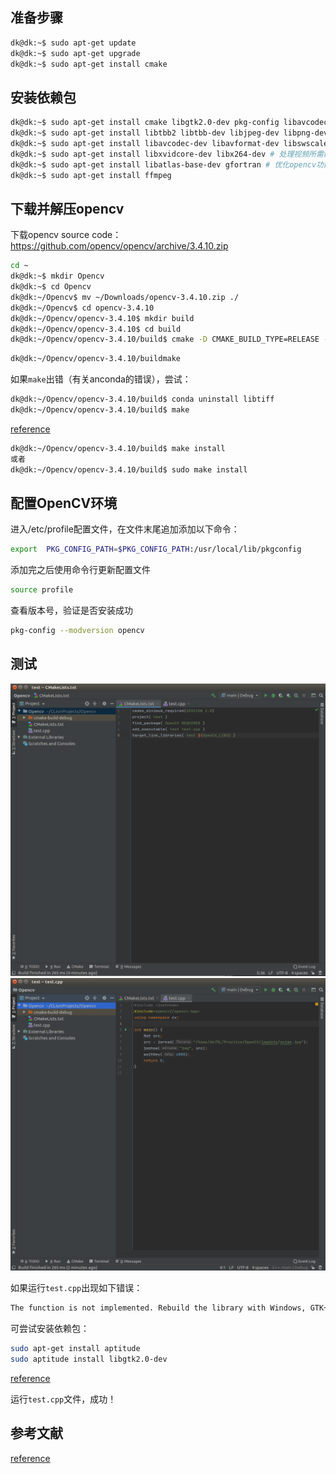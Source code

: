 ## 准备步骤

```bash
dk@dk:~$ sudo apt-get update
dk@dk:~$ sudo apt-get upgrade
dk@dk:~$ sudo apt-get install cmake
```

## 安装依赖包

```bash
dk@dk:~$ sudo apt-get install cmake libgtk2.0-dev pkg-config libavcodec-dev libavformat-dev libswscale-dev
dk@dk:~$ sudo apt-get install libtbb2 libtbb-dev libjpeg-dev libpng-dev libtiff5-dev libdc1394-22-dev # 处理图像所需的包
dk@dk:~$ sudo apt-get install libavcodec-dev libavformat-dev libswscale-dev libv4l-dev liblapacke-dev
dk@dk:~$ sudo apt-get install libxvidcore-dev libx264-dev # 处理视频所需的包
dk@dk:~$ sudo apt-get install libatlas-base-dev gfortran # 优化opencv功能
dk@dk:~$ sudo apt-get install ffmpeg
```

## 下载并解压opencv

下载opencv source code：https://github.com/opencv/opencv/archive/3.4.10.zip

```bash
cd ~
dk@dk:~$ mkdir Opencv
dk@dk:~$ cd Opencv
dk@dk:~/Opencv$ mv ~/Downloads/opencv-3.4.10.zip ./
dk@dk:~/Opencv$ cd opencv-3.4.10
dk@dk:~/Opencv/opencv-3.4.10$ mkdir build
dk@dk:~/Opencv/opencv-3.4.10$ cd build
dk@dk:~/Opencv/opencv-3.4.10/build$ cmake -D CMAKE_BUILD_TYPE=RELEASE -D CMAKE_INSTALL_PREFIX=/usr/local -D WITH_TBB=ON -D BUILD_NEW_PYTHON_SUPPORT=ON -D WITH_V4L=ON -D INSTALL_C_EXAMPLES=ON -D INSTALL_PYTHON_EXAMPLES=ON -D BUILD_EXAMPLES=ON -D WITH_QT=ON -D WITH_GTK=ON -D WITH_OPENGL=ON ..
```

```bash
dk@dk:~/Opencv/opencv-3.4.10/buildmake
```

如果`make`出错（有关anconda的错误），尝试：

```bash
dk@dk:~/Opencv/opencv-3.4.10/build$ conda uninstall libtiff
dk@dk:~/Opencv/opencv-3.4.10/build$ make
```

[reference](https://github.com/JdeRobot/DetectionStudio/issues/99)

```bash
dk@dk:~/Opencv/opencv-3.4.10/build$ make install
或者
dk@dk:~/Opencv/opencv-3.4.10/build$ sudo make install
```

## 配置OpenCV环境

进入/etc/profile配置文件，在文件末尾追加添加以下命令：

```bash
export  PKG_CONFIG_PATH=$PKG_CONFIG_PATH:/usr/local/lib/pkgconfig 
```

添加完之后使用命令行更新配置文件

```bash
source profile
```

查看版本号，验证是否安装成功

```bash
pkg-config --modversion opencv
```

## 测试

![cmakelist.txt](../../imgdata/opencv2.png)
![test.cpp](../../imgdata/opencv1.png)

如果运行`test.cpp`出现如下错误：

```bash
The function is not implemented. Rebuild the library with Windows, GTK+ 2.x or Carbon support. If you are on Ubuntu or Debian, install libgtk2.0-dev and pkg-config, then re-run cmake or configure script in function cvNamedWindow
```

可尝试安装依赖包：

```bash
sudo apt-get install aptitude
sudo aptitude install libgtk2.0-dev
```

[reference](https://stackoverflow.com/questions/28776053/opencv-gtk2-x-error)

运行`test.cpp`文件，成功！

## 参考文献

[reference](https://www.cnblogs.com/chenguifeng/p/12639756.html)
